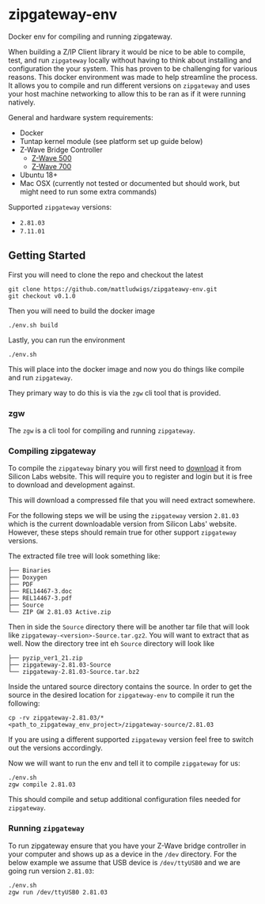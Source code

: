# zipgateway-env

Docker env for compiling and running zipgateway.

When building a Z/IP Client library it would be nice to be able to compile,
test, and run `zipgateway` locally without having to think about installing
and configuration the your system. This has proven to be challenging for
various reasons. This docker environment was made to help streamline the
process. It allows you to compile and run different versions on `zipgateway`
and uses your host machine networking to allow this to be ran as if it were
running natively.

General and hardware system requirements:
  * Docker
  * Tuntap kernel module (see platform set up guide below)
  * Z-Wave Bridge Controller
    * [Z-Wave 500](https://www.digikey.com/products/en?mpart=ACC-UZB3-U-BRG&v=336)
    * [Z-Wave 700](https://www.digikey.com/product-detail/en/silicon-labs/SLUSB001A/336-5899-ND/9867108)
  * Ubuntu 18+
  * Mac OSX (currently not tested or documented but should work, but might need to run some extra commands)

Supported `zipgateway` versions:
  * `2.81.03`
  * `7.11.01`

## Getting Started

First you will need to clone the repo and checkout the latest

```
git clone https://github.com/mattludwigs/zipgateawy-env.git
git checkout v0.1.0
```

Then you will need to build the docker image

```
./env.sh build
```

Lastly, you can run the environment

```
./env.sh
```

This will place into the docker image and now you do things like compile and
run `zipgateway`.

They primary way to do this is via the `zgw` cli tool that is provided.


### zgw

The `zgw` is a cli tool for compiling and running `zipgateway`.

### Compiling zipgateway

To compile the `zipgateway` binary you will first need to [download](https://www.silabs.com/products/development-tools/software/z-wave/controller-sdk/z-ip-gateway-sdk)
it from Silicon Labs website. This will require you to register and login but
it is free to download and development against.

This will download a compressed file that you will need extract somewhere.

For the following steps we will be using the `zipgateway` version `2.81.03`
which is the current downloadable version from Silicon Labs' website. However,
these steps should remain true for other support `zipgateway` versions.

The extracted file tree will look something like:

```
├── Binaries
├── Doxygen
├── PDF
├── REL14467-3.doc
├── REL14467-3.pdf
├── Source
└── ZIP GW 2.81.03 Active.zip
```

Then in side the `Source` directory there will be another tar file that will
look like `zipgateway-<version>-Source.tar.gz2`. You will want to extract that
as well. Now the directory tree int eh `Source` directory will look like

```
├── pyzip_ver1_21.zip
├── zipgateway-2.81.03-Source
└── zipgateway-2.81.03-Source.tar.bz2
```

Inside the untared source directory contains the source. In order to get the
source in the desired location for `zipgateway-env` to compile it run the
following:

```
cp -rv zipgateway-2.81.03/* <path_to_zipgateway_env_project>/zipgateway-source/2.81.03
```

If you are using a different supported `zipgateway` version feel free to switch
out the versions accordingly.

Now we will want to run the env and tell it to compile `zipgateway` for us:

```
./env.sh
zgw compile 2.81.03
```

This should compile and setup additional configuration files needed for
`zipgateway`.

### Running `zipgateway`

To run zipgateway ensure that you have your Z-Wave bridge controller in your
computer and shows up as a device in the `/dev` directory. For the below
example we assume that USB device is `/dev/ttyUSB0` and we are going run
version `2.81.03`:

```
./env.sh
zgw run /dev/ttyUSB0 2.81.03
```
